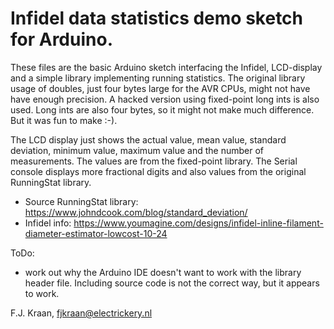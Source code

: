 # Infidel data statistics demo sketch for Arduino.

These files are the basic Arduino sketch interfacing the Infidel, LCD-display and a simple library implementing running statistics. 
The original library usage of doubles, just four bytes large for the AVR CPUs, might not have have enough precision. 
A hacked version using fixed-point long ints is also used. Long ints are also four bytes, so it might not make much difference. But it was fun to make :-).

The LCD display just shows the actual value, mean value, standard deviation, minimum value, maximum value and the number of measurements. 
The values are from the fixed-point library. The Serial console displays more fractional digits and also values from the original RunningStat library.

* Source RunningStat library: https://www.johndcook.com/blog/standard_deviation/
* Infidel info: https://www.youmagine.com/designs/infidel-inline-filament-diameter-estimator-lowcost-10-24

ToDo:
* work out why the Arduino IDE doesn't want to work with the library header file. Including source code is not the correct way, but it appears to work.

F.J. Kraan, fjkraan@electrickery.nl
